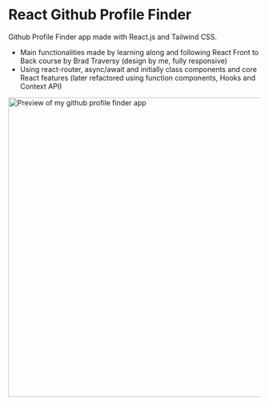 # React Github Profile Finder

Github Profile Finder app made with React.js and Tailwind CSS.
- Main functionalities made by learning along and following React Front to Back course by Brad Traversy (design by me, fully responsive)
- Using react-router, async/await and initially class components and core React features (later refactored using function components, Hooks and Context API)


<a href="https://kr-github-profile-finder.netlify.app"><img width='600px' src="https://i.imgur.com/lY4psRr.png" alt="Preview of my github profile finder app" /></a>

